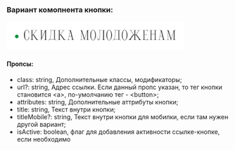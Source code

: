 ### Вариант комопнента кнопки:
![ButtonScreenshot](./screen.jpg?raw=true "Скриншот")

#### Пропсы:
- class: string, Дополнительные классы, модификаторы;
- url?: string, Адрес ссылки. Если данный пропс указан, то тег кнопки становится \<a>, по-умолчанию тег - \<button>;
- attributes: string, Дополнительные аттрибуты кнопки;
- title: string, Текст внутри кнопки;
- titleMobile?: string, Текст внутри кнопки для мобилки, если там нужен другой вариант;
- isActive: boolean, флаг для добавления активности ссылке-кнопке, если необходимо
